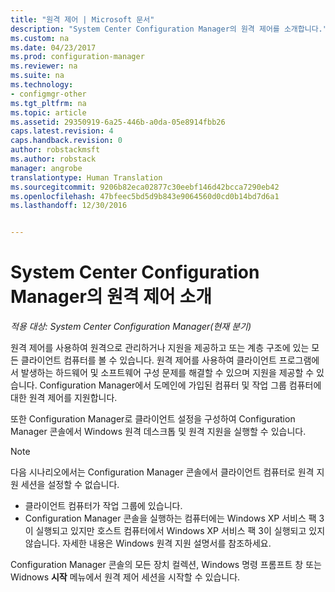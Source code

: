 ```yaml
---
title: "원격 제어 | Microsoft 문서"
description: "System Center Configuration Manager의 원격 제어를 소개합니다."
ms.custom: na
ms.date: 04/23/2017
ms.prod: configuration-manager
ms.reviewer: na
ms.suite: na
ms.technology:
- configmgr-other
ms.tgt_pltfrm: na
ms.topic: article
ms.assetid: 29350919-6a25-446b-a0da-05e8914fbb26
caps.latest.revision: 4
caps.handback.revision: 0
author: robstackmsft
ms.author: robstack
manager: angrobe
translationtype: Human Translation
ms.sourcegitcommit: 9206b82eca02877c30eebf146d42bcca7290eb42
ms.openlocfilehash: 47bfeec5bd5d9b843e9064560d0cd0b14bd7d6a1
ms.lasthandoff: 12/30/2016


---
```

# <a name="introduction-to-remote-control-in-system-center-configuration-manager"></a>System Center Configuration Manager의 원격 제어 소개

*적용 대상: System Center Configuration Manager(현재 분기)*

원격 제어를 사용하여 원격으로 관리하거나 지원을 제공하고 또는 계층 구조에 있는 모든 클라이언트 컴퓨터를 볼 수 있습니다. 원격 제어를 사용하여 클라이언트 프로그램에서 발생하는 하드웨어 및 소프트웨어 구성 문제를 해결할 수 있으며 지원을 제공할 수 있습니다. Configuration Manager에서 도메인에 가입된 컴퓨터 및 작업 그룹 컴퓨터에 대한 원격 제어를 지원합니다.  

또한 Configuration Manager로 클라이언트 설정을 구성하여 Configuration Manager 콘솔에서 Windows 원격 데스크톱 및 원격 지원을 실행할 수 있습니다.  

> [!NOTE]  
>  다음 시나리오에서는 Configuration Manager 콘솔에서 클라이언트 컴퓨터로 원격 지원 세션을 설정할 수 없습니다.  
>   
>  -   클라이언트 컴퓨터가 작업 그룹에 있습니다.  
> -   Configuration Manager 콘솔을 실행하는 컴퓨터에는 Windows XP 서비스 팩 3이 실행되고 있지만 호스트 컴퓨터에서 Windows XP 서비스 팩 3이 실행되고 있지 않습니다. 자세한 내용은 Windows 원격 지원 설명서를 참조하세요.  

 Configuration Manager 콘솔의 모든 장치 컬렉션, Windows 명령 프롬프트 창 또는 Widnows **시작** 메뉴에서 원격 제어 세션을 시작할 수 있습니다.  


